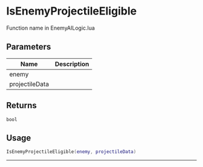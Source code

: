 # IsEnemyProjectileEligible

Function name in EnemyAILogic.lua

## Parameters

| Name           | Description |
| -------------- | ----------- |
| enemy          |             |
| projectileData |             |

## Returns

`bool`

## Usage

```lua
IsEnemyProjectileEligible(enemy, projectileData)
```

---
